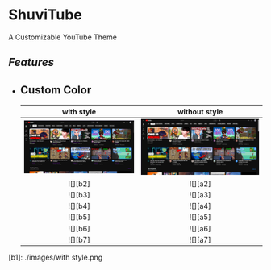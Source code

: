 # ShuviTube
A Customizable YouTube Theme

## *Features* 
- ## Custom Color
    | **with style** | **without style** |
    | :--------: | :-------: |
    |  <img src="images/custom-color/1with-style.png"/>   |  <img src="images/custom-color/1without-style.png"/>  |
    |  ![][b2]   |  ![][a2]  |
    |  ![][b3]   |  ![][a3]  |
    |  ![][b4]   |  ![][a4]  |
    |  ![][b5]   |  ![][a5]  |
    |  ![][b6]   |  ![][a6]  |
    |  ![][b7]   |  ![][a7]  |
[b1]: ./images/with style.png

